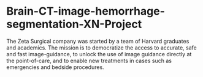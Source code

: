 # Brain-CT-image-hemorrhage-segmentation-XN-Project
The Zeta Surgical company was started by a team of Harvard graduates and academics. The mission is to democratize the access to accurate, safe and fast image-guidance, to unlock the use of image guidance directly at the point-of-care, and to enable new treatments in cases such as emergencies and bedside procedures.

